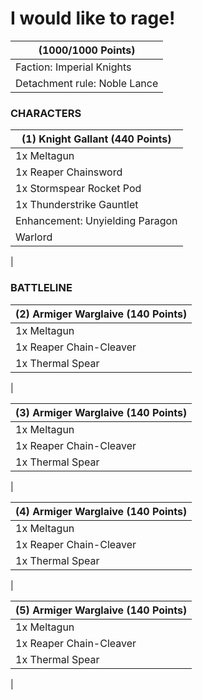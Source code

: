 # I would like to rage!
 (1000/1000 Points) |
--- |
Faction: Imperial Knights |
Detachment rule: Noble Lance |

### CHARACTERS
        
(1) Knight Gallant (440 Points) |
--- |
1x Meltagun |
1x Reaper Chainsword |
1x Stormspear Rocket Pod |
1x Thunderstrike Gauntlet |
Enhancement: Unyielding Paragon |
Warlord |
 |


### BATTLELINE
        
(2) Armiger Warglaive (140 Points) |
--- |
1x Meltagun |
1x Reaper Chain-Cleaver |
1x Thermal Spear |
 |

(3) Armiger Warglaive (140 Points) |
--- |
1x Meltagun |
1x Reaper Chain-Cleaver |
1x Thermal Spear |
 |

(4) Armiger Warglaive (140 Points) |
--- |
1x Meltagun |
1x Reaper Chain-Cleaver |
1x Thermal Spear |
 |

(5) Armiger Warglaive (140 Points) |
--- |
1x Meltagun |
1x Reaper Chain-Cleaver |
1x Thermal Spear |
 |

